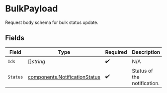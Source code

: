 # BulkPayload

Request body schema for bulk status update.


## Fields

| Field                                                                          | Type                                                                           | Required                                                                       | Description                                                                    |
| ------------------------------------------------------------------------------ | ------------------------------------------------------------------------------ | ------------------------------------------------------------------------------ | ------------------------------------------------------------------------------ |
| `Ids`                                                                          | []*string*                                                                     | :heavy_check_mark:                                                             | N/A                                                                            |
| `Status`                                                                       | [components.NotificationStatus](../../models/components/notificationstatus.md) | :heavy_check_mark:                                                             | Status of the notification.                                                    |